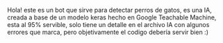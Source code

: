 Hola! este es un bot que sirve para detectar perros de gatos, es una IA, creada a base de un modelo keras hecho en Google Teachable Machine, esta al 95% servible, solo tiene un detalle
en el archivo IA con algunos errores que marca, pero objetivamente el codigo debería servir bien :)
